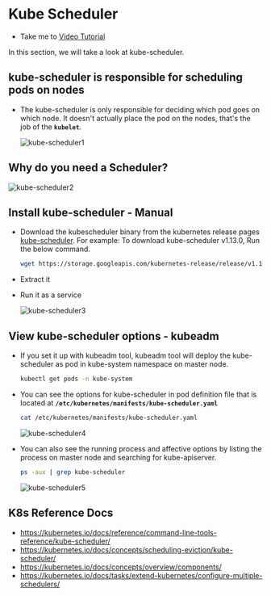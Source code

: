 # Kube Scheduler

- Take me to [Video Tutorial](https://kodekloud.com/topic/kube-scheduler/)

In this section, we will take a look at kube-scheduler.

## kube-scheduler is responsible for scheduling pods on nodes  

- The kube-scheduler is only responsible for deciding which pod goes on which node. It doesn't actually place the pod on the nodes, that's the job of the **`kubelet`**.

  ![kube-scheduler1](../../images/kube-scheduler1.PNG)
  
## Why do you need a Scheduler?

  ![kube-scheduler2](../../images/kube-scheduler2.PNG)

## Install kube-scheduler - Manual

- Download the kubescheduler binary from the kubernetes release pages [kube-scheduler](https://storage.googleapis.com/kubernetes-release/release/v1.13.0/bin/linux/amd64/kube-scheduler). For example: To download kube-scheduler v1.13.0, Run the below command.

  ```bash
  wget https://storage.googleapis.com/kubernetes-release/release/v1.13.0/bin/linux/amd64/kube-scheduler
  ```

- Extract it
- Run it as a service

  ![kube-scheduler3](../../images/kube-scheduler3.PNG)
  
## View kube-scheduler options - kubeadm

- If you set it up with kubeadm tool, kubeadm tool will deploy the kube-scheduler as pod in kube-system namespace on master node.

  ```bash
  kubectl get pods -n kube-system
  ```

- You can see the options for kube-scheduler in pod definition file that is located at **`/etc/kubernetes/manifests/kube-scheduler.yaml`**

  ```bash
  cat /etc/kubernetes/manifests/kube-scheduler.yaml
  ```

  ![kube-scheduler4](../../images/kube-scheduler4.PNG)
  
- You can also see the running process and affective options by listing the process on master node and searching for kube-apiserver.

  ```bash
  ps -aux | grep kube-scheduler
  ```

  ![kube-scheduler5](../../images/kube-scheduler5.PNG)
  
## K8s Reference Docs

- <https://kubernetes.io/docs/reference/command-line-tools-reference/kube-scheduler/>
- <https://kubernetes.io/docs/concepts/scheduling-eviction/kube-scheduler/>
- <https://kubernetes.io/docs/concepts/overview/components/>
- <https://kubernetes.io/docs/tasks/extend-kubernetes/configure-multiple-schedulers/>
